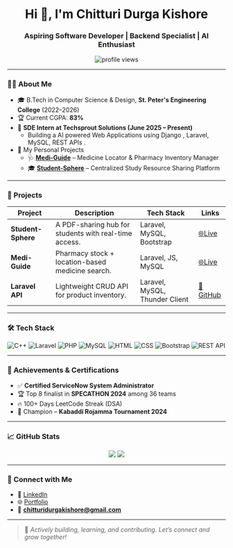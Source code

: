 <h1 align="center">Hi 👋, I'm Chitturi Durga Kishore</h1>
<h3 align="center">Aspiring Software Developer | Backend Specialist | AI Enthusiast</h3>

<p align="center">
  <img src="https://komarev.com/ghpvc/?username=ChitturiDurgakishore&label=Profile%20views&color=0e75b6&style=flat" alt="profile views" />
</p>

---

### 👨‍💻 About Me

- 🎓 B.Tech in Computer Science & Design, **St. Peter's Engineering College** (2022–2026)
- 🏆 Current CGPA: **83%**
- 💼 **SDE Intern at Techsprout Solutions (June 2025 – Present)**
  - Building a AI powered Web Applications using Django ,  Laravel, MySQL, REST APIs .
- 🔭 My Personal Projects
  - 🩺 [**Medi-Guide**](https://medi-guide.free.nf/) – Medicine Locator & Pharmacy Inventory Manager
  - 🎓 [**Student-Sphere**](https://studentsphere.free.nf/) – Centralized Study Resource Sharing Platform

---

### 🚀 Projects

| Project | Description | Tech Stack | Links |
|--------|-------------|------------|-------|
| **Student-Sphere** | A PDF-sharing hub for students with real-time access. | Laravel, MySQL, Bootstrap | [🌐Live](https://studentsphere.free.nf/) |
| **Medi-Guide** | Pharmacy stock + location-based medicine search. | Laravel, JS, MySQL | [🌐Live](https://medi-guide.free.nf/) |
| **Laravel API** | Lightweight CRUD API for product inventory. | Laravel, MySQL, Thunder Client | [📂GitHub](https://github.com/ChitturiDurgakishore/APIusingLARAVEL) |

---

### 🛠️ Tech Stack

![C++](https://img.shields.io/badge/C++-00599C?style=for-the-badge&logo=c%2B%2B&logoColor=white)
![Laravel](https://img.shields.io/badge/Laravel-E74430?style=for-the-badge&logo=laravel&logoColor=white)
![PHP](https://img.shields.io/badge/PHP-777BB4?style=for-the-badge&logo=php&logoColor=white)
![MySQL](https://img.shields.io/badge/MySQL-00618A?style=for-the-badge&logo=mysql&logoColor=white)
![HTML](https://img.shields.io/badge/HTML-E34F26?style=for-the-badge&logo=html5&logoColor=white)
![CSS](https://img.shields.io/badge/CSS-1572B6?style=for-the-badge&logo=css3&logoColor=white)
![Bootstrap](https://img.shields.io/badge/Bootstrap-563D7C?style=for-the-badge&logo=bootstrap&logoColor=white)
![REST API](https://img.shields.io/badge/REST%20API-FF6F00?style=for-the-badge&logo=api&logoColor=white)

---

### 🏅 Achievements & Certifications

- ✅ **Certified ServiceNow System Administrator**
- 🏆 Top 8 finalist in **SPECATHON 2024** among 36 teams
- 🔥 100+ Days LeetCode Streak (DSA)
- 🏐 Champion – **Kabaddi Rojamma Tournament 2024**

---

### 📈 GitHub Stats

<p align="center">
  <img src="https://github-readme-stats.vercel.app/api?username=ChitturiDurgakishore&show_icons=true&theme=radical" />
  <img src="https://github-readme-streak-stats.herokuapp.com/?user=ChitturiDurgakishore&theme=radical" />
</p>

---

### 🔗 Connect with Me

- 🔗 [LinkedIn](https://linkedin.com/in/durga-kishore-chitturi)
- 🌐 [Portfolio](https://chitturidurgakishore.github.io/Profile-page/)
- 📧 **chitturidurgakishore@gmail.com**

---

> 🚀 *Actively building, learning, and contributing. Let’s connect and grow together!*

